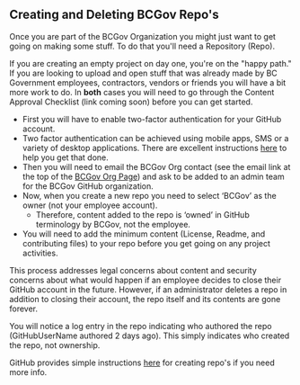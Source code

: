 ## Creating and Deleting BCGov Repo's

Once you are part of the BCGov Organization you might just want to get going on making some stuff. To do that you'll need a Repository (Repo).

If you are creating an empty project on day one, you're on the "happy path." If you are looking to upload and open stuff that was already made by BC Government employees, contractors, vendors or friends you will have a bit more work to do. In **both** cases you will need to go through the Content Approval Checklist (link coming soon) before you can get started.

- First you will have to enable two-factor authentication for your GitHub account.
 - Two factor authentication can be achieved using mobile apps, SMS or a variety of desktop applications. There are excellent instructions <a rel="2FA" href="https://help.github.com/articles/about-two-factor-authentication/"> here</a> to help you get that done.
- Then you will need to email the BCGov Org contact (see  the email link at the top of the <a rel="home" href="https://github.com/bcgov"> BCGov Org Page</a>) and ask to be added to an admin team for the BCGov GitHub organization.
- Now, when you create a new repo you need to select ‘BCGov’ as the owner (not your employee account).
	- Therefore, content added to the repo is ‘owned’ in GitHub terminology by BCGov, not the employee. 
- You will need to add the minimum content (License, Readme, and contributing files) to your repo before you get going on any project activities.

This process addresses legal concerns about content and security concerns about what would happen if an employee decides to close their GitHub account in the future. However, if an administrator deletes a repo in addition to closing their account, the repo itself and its contents are gone forever.

You will notice a log entry in the repo indicating who authored the repo (GitHubUserName authored 2 days ago). This simply indicates who created the repo, not ownership. 

GitHub provides simple instructions <a rel="instr" href="https://help.github.com/articles/creating-a-new-repository/"> here</a> for creating repo's if you need more info.


